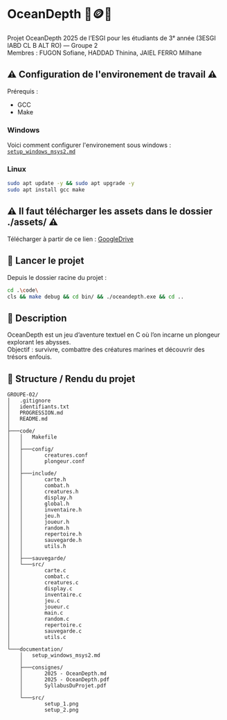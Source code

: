 # OceanDepth 🤿🪙🐙

Projet OceanDepth 2025 de l’ESGI pour les étudiants de 3ᵉ année (3ESGI IABD CL B ALT RO) — Groupe 2  
Membres : FUGON Sofiane, HADDAD Thinina, JAIEL FERRO Milhane


## ⚠️ Configuration de l'environement de travail ⚠️

Prérequis :

- GCC
- Make

### Windows

Voici comment configurer l'environement sous windows : [`setup_windows_msys2.md`](./documentation/setup_windows_msys2.md)

### Linux

```bash
sudo apt update -y && sudo apt upgrade -y
sudo apt install gcc make
```

## ⚠️ Il faut télécharger les assets dans le dossier ./assets/ ⚠️

Télécharger à partir de ce lien : [GoogleDrive](https://drive.google.com/drive/folders/1PaWy5Z0gs6dmZUdHXEOvd_NeacdMIMX7?usp=sharing)

## 🚀 Lancer le projet

Depuis le dossier racine du projet :

```bash
cd .\code\
cls && make debug && cd bin/ && ./oceandepth.exe && cd ..
```

## 📖 Description

OceanDepth est un jeu d’aventure textuel en C où l’on incarne un plongeur explorant les abysses.  
Objectif : survivre, combattre des créatures marines et découvrir des trésors enfouis.

## 📂 Structure / Rendu du projet

```
GROUPE-02/
│   .gitignore
│   identifiants.txt
│   PROGRESSION.md
│   README.md
│
├───code/
│   │   Makefile
│   │
│   ├───config/
│   │       creatures.conf
│   │       plongeur.conf
│   │
│   ├───include/
│   │       carte.h
│   │       combat.h
│   │       creatures.h
│   │       display.h
│   │       global.h
│   │       inventaire.h
│   │       jeu.h
│   │       joueur.h
│   │       random.h
│   │       repertoire.h
│   │       sauvegarde.h
│   │       utils.h
│   │
│   ├───sauvegarde/
│   └───src/
│           carte.c
│           combat.c
│           creatures.c
│           display.c
│           inventaire.c
│           jeu.c
│           joueur.c
│           main.c
│           random.c
│           repertoire.c
│           sauvegarde.c
│           utils.c
│
└───documentation/
    │   setup_windows_msys2.md
    │
    ├───consignes/
    │       2025 - OceanDepth.md
    │       2025 - OceanDepth.pdf
    │       SyllabusDuProjet.pdf
    │
    └───src/
            setup_1.png
            setup_2.png
```